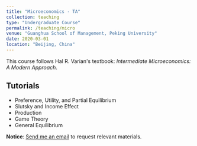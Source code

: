 ```yaml
---
title: "Microeconomics - TA"
collection: teaching
type: "Undergraduate Course"
permalink: /teaching/micro
venue: "Guanghua School of Management, Peking University"
date: 2020-03-01
location: "Beijing, China"
---
```


This course follows Hal R. Varian's textbook: *Intermediate Microeconomics: A Modern Approach*.

Tutorials
------
* Preference, Utility, and Partial Equilibrium
* Slutsky and Income Effect
* Production
* Game Theory
* General Equilibrium

**Notice**: [Send me an email](hao.hu@cemfi.edu.es) to request relevant materials.
